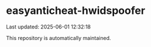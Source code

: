 # easyanticheat-hwidspoofer

Last updated: 2025-06-01 12:32:18

This repository is automatically maintained.

